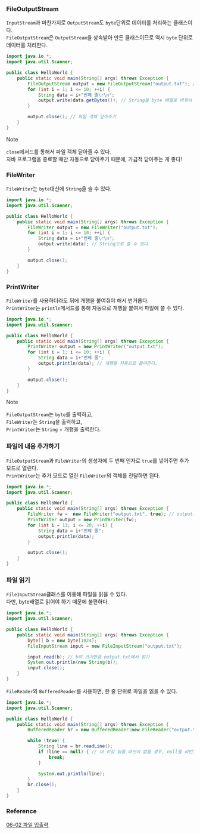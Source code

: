 ### FileOutputStream
`InputStream`과 마찬가지로 `OutputStream`도 `byte`단위로 데이터를 처리하는 클래스이다.<br>
`FileOutputStream`은 `OutputStream`을 상속받아 만든 클래스이므로 역시 `byte` 단위로 데이터를 처리한다.<br>
```java
import java.io.*;
import java.util.Scanner;

public class HelloWorld {
    public static void main(String[] args) throws Exception {
        FileOutputStream output = new FileOutputStream("output.txt"); // 파일명은 output.txt
        for (int i = 1; i <= 10; ++i) {
            String data = i+"번째 줄\r\n";
            output.write(data.getBytes()); // String을 byte 배열로 바꿔서 쓴다.
        }

        output.close(); // 파일 객체 닫아주기
    }
}
```
> [!NOTE]
> `close`에서드를 통해서 파일 객체 닫아줄 수 있다.<br>
> 자바 프로그램을 종료할 때만 자동으로 닫아주기 때문에, 가급적 닫아주는 게 좋다!<br>

### FileWriter
`FileWriter`는 `byte`대신에 `String`을 슬 수 있다.<br>
```java
import java.io.*;
import java.util.Scanner;

public class HelloWorld {
    public static void main(String[] args) throws Exception {
        FileWriter output = new FileWriter("output.txt");
        for (int i = 1; i <= 10; ++i) {
            String data = i+"번째 줄\r\n";
            output.write(data); // String으로 쓸 수 있다.
        }

        output.close();
    }
}
```

### PrintWriter
`FileWriter`를 사용하더라도 뒤에 개행을 붙여줘야 해서 번거롭다.<br>
`PrintWriter`는 `println`메서드를 통해 자동으로 개행을 붙여서 파일에 쓸 수 있다.<br>
```java
import java.io.*;
import java.util.Scanner;

public class HelloWorld {
    public static void main(String[] args) throws Exception {
        PrintWriter output = new PrintWriter("output.txt");
        for (int i = 1; i <= 10; ++i) {
            String data = i+"번째 줄";
            output.println(data); // 개행을 자동으로 붙여준다.
        }

        output.close();
    }
}
```

> [!NOTE]
> `FileOutputStream`는 `byte`를 출력하고,<br>
> `FileWriter`는 `String`을 출력하고,<br>
> `PrintWriter`는 `String` + 개행을 출력한다.<br>

### 파일에 내용 추가하기
`FileOutputStream`과 `FileWriter`의 생성자에 두 번째 인자로 `true`를 넣어주면 추가 모드로 열린다.<br>
`PrintWriter`는 추가 모드로 열린 `FileWriter`의 객체를 전달하면 된다.<br>
```java
import java.io.*;
import java.util.Scanner;

public class HelloWorld {
    public static void main(String[] args) throws Exception {
        FileWriter fw =  new FileWriter("output.txt", true); // output.txt를 추가 모드로 열기
        PrintWriter output = new PrintWriter(fw);
        for (int i = 11; i <= 20; ++i) {
            String data = i+"번째 줄";
            output.println(data);
        }

        output.close();
    }
}
```

### 파일 읽기
`FileInputStream`클래스를 이용해 파일을 읽을 수 있다.<br>
다만, byte배열로 읽어야 하기 때문에 불편하다.<br>
```java
import java.io.*;
import java.util.Scanner;

public class HelloWorld {
    public static void main(String[] args) throws Exception {
        byte[] b = new byte[1024];
        FileInputStream input = new FileInputStream("output.txt");

        input.read(b); // b의 크기만큼 output.txt에서 읽기
        System.out.println(new String(b));
        input.close();
    }
}
```
`FileReader`와 `BufferedReader`를 사용하면, 한 줄 단위로 파일을 읽을 수 있다.<br>
```java
import java.io.*;
import java.util.Scanner;

public class HelloWorld {
    public static void main(String[] args) throws Exception {
        BufferedReader br = new BufferedReader(new FileReader("output.txt"));

        while (true) {
            String line = br.readLine();
            if (line == null) { // 더 이상 읽을 라인이 없을 경우, null을 리턴한다.
                break;
            }

            System.out.println(line);
        }
        br.close();
    }
}
```

### Reference
[06-02 파일 입출력](https://wikidocs.net/227)<br>
